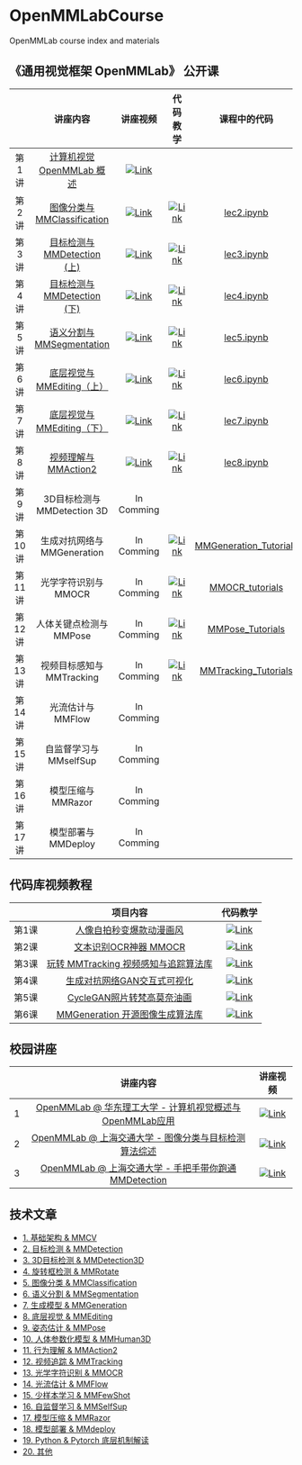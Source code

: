 # OpenMMLabCourse

OpenMMLab course index and materials

## 《通用视觉框架 OpenMMLab》 公开课

|       |                                 讲座内容                                  |                                                                       讲座视频                                                                       | 代码教学 | 课程中的代码 |
| :---: | :-----------------------------------------------------------------------: | :--------------------------------------------------------------------------------------------------------------------------------------------------: | :------: | :------: |
| 第1讲 | [计算机视觉 OpenMMLab 概述](https://www.bilibili.com/video/BV1R341117FJ/) | [![Link](https://i1.hdslb.com/bfs/archive/24cc8148270f237cff0738fc8cd50557a6462de0.png@336w_190h_1c.webp)](https://www.bilibili.com/video/BV1R341117FJ/) |          |      |
| 第2讲 | [图像分类与 MMClassification](https://www.bilibili.com/video/BV1J341127nQ/) | [![Link](https://i0.hdslb.com/bfs/archive/237b076c0fd87086827618ca95975d94656fb429.png@336w_190h_1c.webp)](https://www.bilibili.com/video/BV1J341127nQ/) | [![Link](https://i0.hdslb.com/bfs/archive/237b076c0fd87086827618ca95975d94656fb429.png@336w_190h_1c.webp)](https://www.bilibili.com/video/BV1J341127nQ?p=7)|    [lec2.ipynb](codes/lec2.ipynb)   |
| 第3讲 | [目标检测与 MMDetection (上)](https://www.bilibili.com/video/BV1Vv411A7ZM/) | [![Link](https://i0.hdslb.com/bfs/archive/8f4077f6572966b6d94726abeb8adb8531ad51b7.png@336w_190h_1c.webp)](https://www.bilibili.com/video/BV1Vv411A7ZM/) | [![Link](https://i0.hdslb.com/bfs/archive/8f4077f6572966b6d94726abeb8adb8531ad51b7.png@336w_190h_1c.webp)](https://www.bilibili.com/video/BV1Vv411A7ZM?p=5)  |   [lec3.ipynb](codes/lec3.ipynb) |
| 第4讲 | [目标检测与 MMDetection (下)](https://www.bilibili.com/video/BV1bM4y1g7Hf/) | [![Link](https://i2.hdslb.com/bfs/archive/0207b273dfe48d157cd00fe3ca2d9e20c1a86599.png@336w_190h_1c.webp)](https://www.bilibili.com/video/BV1bM4y1g7Hf/) | [![Link](https://i2.hdslb.com/bfs/archive/0207b273dfe48d157cd00fe3ca2d9e20c1a86599.png@336w_190h_1c.webp)](https://www.bilibili.com/video/BV1bM4y1g7Hf?p=5)          |[lec4.ipynb](codes/lec4.ipynb)      |
| 第5讲 | [语义分割与 MMSegmentation](https://www.bilibili.com/video/BV1944y1b76p/) | [![Link](https://i0.hdslb.com/bfs/archive/bedab4cff4ced7617ba1d118d7bd0cccd4a502f4.png@336w_190h_1c.webp)](https://www.bilibili.com/video/BV1944y1b76p/) | [![Link](https://i0.hdslb.com/bfs/archive/bedab4cff4ced7617ba1d118d7bd0cccd4a502f4.png@336w_190h_1c.webp)](https://www.bilibili.com/video/BV1944y1b76p?p=5)          |  [lec5.ipynb](codes/lec5.ipynb)     |
| 第6讲 | [底层视觉与 MMEditing（上）](https://www.bilibili.com/video/BV1zq4y1o7ph/) | [![Link](https://i2.hdslb.com/bfs/archive/01d51d14a091e96f8c42031390f08f62cb18b699.png@336w_190h_1c.webp)](https://www.bilibili.com/video/BV1zq4y1o7ph/) | [![Link](https://i2.hdslb.com/bfs/archive/01d51d14a091e96f8c42031390f08f62cb18b699.png@336w_190h_1c.webp)](https://www.bilibili.com/video/BV1zq4y1o7ph?p=5)          |  [lec6.ipynb](codes/lec6.ipynb)     |
| 第7讲 | [底层视觉与 MMEditing（下）](https://www.bilibili.com/video/BV1cQ4y167KL/) | [![Link](https://i0.hdslb.com/bfs/archive/3c314ffc38bced8002162319cb75f883b4694445.png@336w_190h_1c.webp)](https://www.bilibili.com/video/BV1cQ4y167KL/) | [![Link](https://i0.hdslb.com/bfs/archive/3c314ffc38bced8002162319cb75f883b4694445.png@336w_190h_1c.webp)](https://www.bilibili.com/video/BV1cQ4y167KL?p=4)        |  [lec7.ipynb](codes/lec7.ipynb)    |
| 第8讲 | [视频理解与 MMAction2](https://www.bilibili.com/video/BV1h34y1D7QH/) | [![Link](https://i0.hdslb.com/bfs/archive/a1c4b28840991f29c7acabdcbd39dc190f6af2c2.png@336w_190h_1c.webp)](https://www.bilibili.com/video/BV1h34y1D7QH?p=1)|   [![Link](https://i0.hdslb.com/bfs/archive/a1c4b28840991f29c7acabdcbd39dc190f6af2c2.png@336w_190h_1c.webp)](https://www.bilibili.com/video/BV1h34y1D7QH?p=5)         | [lec8.ipynb](codes/lec8.ipynb)      |
| 第9讲 | 3D目标检测与 MMDetection 3D | In Comming |          |        |
| 第10讲 | 生成对抗网络与 MMGeneration | In Comming |    [![Link](https://i1.hdslb.com/bfs/archive/e0ea4767b305e98ce6039fe623e4cd184923a720.jpg@336w_190h_1c.webp)](https://www.bilibili.com/video/BV1bY4y147kz/)        |   [MMGeneration_Tutorials](https://github.com/TommyZihao/MMGeneration_Tutorials)     |
| 第11讲 | 光学字符识别与 MMOCR | In Comming |      [![Link](https://i0.hdslb.com/bfs/archive/bff12b73709666351d614fd5fb286767846b7108.jpg@336w_190h_1c.webp)](https://www.bilibili.com/video/BV1Ua411x7dB/)        |   [MMOCR_tutorials](https://github.com/TommyZihao/MMOCR_tutorials)    |
| 第12讲 | 人体关键点检测与 MMPose | In Comming |  [![Link](https://i1.hdslb.com/bfs/archive/94399ebc3f6cecc9545b83956b0a35e1046eaae2.jpg@336w_190h_1c_!web-space-index-myvideo.webp)](https://www.bilibili.com/video/BV16B4y1h7JS/)         |    [MMPose_Tutorials](https://github.com/TommyZihao/MMPose_Tutorials)       |
| 第13讲 | 视频目标感知与 MMTracking | In Comming |     [![Link](https://i1.hdslb.com/bfs/archive/0058cfa97c39341f8679fd58ef04651db2389c4e.jpg@336w_190h_1c.webp)](https://www.bilibili.com/video/BV1za411Y7Zm/)      |     [MMTracking_Tutorials](https://github.com/TommyZihao/MMTracking_Tutorials)     |
| 第14讲 | 光流估计与 MMFlow | In Comming |          |      |
| 第15讲 | 自监督学习与 MMselfSup | In Comming |          |       |     |
| 第16讲 | 模型压缩与 MMRazor | In Comming |          |        |
| 第17讲 | 模型部署与 MMDeploy | In Comming |          |           |

## 代码库视频教程

|       |                                 项目内容                                  |                                                                       代码教学                                                                       |
| :---: | :-----------------------------------------------------------------------: | :----------------------------------------------------------------------------------: |
| 第1课 | [人像自拍秒变爆款动漫画风](https://www.bilibili.com/video/BV1XL4y1g7in/) | [![Link](https://i0.hdslb.com/bfs/archive/f9972114f65e0bc121619e51720680c461a7b913.jpg@336w_190h_1c.webp)](https://www.bilibili.com/video/BV1XL4y1g7in/) |
| 第2课 | [文本识别OCR神器 MMOCR](https://www.bilibili.com/video/BV1Ua411x7dB/) | [![Link](https://i0.hdslb.com/bfs/archive/bff12b73709666351d614fd5fb286767846b7108.jpg@336w_190h_1c.webp)](https://www.bilibili.com/video/BV1Ua411x7dB/) |
| 第3课 | [玩转 MMTracking 视频感知与追踪算法库](https://www.bilibili.com/video/BV1za411Y7Zm/) | [![Link](https://i1.hdslb.com/bfs/archive/0058cfa97c39341f8679fd58ef04651db2389c4e.jpg@336w_190h_1c.webp)](https://www.bilibili.com/video/BV1za411Y7Zm/) |
| 第4课 | [生成对抗网络GAN交互式可视化](https://www.bilibili.com/video/BV1R44y1377T/) | [![Link](https://i0.hdslb.com/bfs/archive/bc3485ace63e5850c3541af0f68a18675cbfdc19.jpg@336w_190h_1c.webp)](https://www.bilibili.com/video/BV1R44y1377T/) |
| 第5课 | [CycleGAN照片转梵高莫奈油画](https://www.bilibili.com/video/BV1wv4y1T71F/) | [![Link](https://i2.hdslb.com/bfs/archive/56a953accbb30ea29408a105aeb7dd406058e8f1.jpg@336w_190h_1c.webp)](https://www.bilibili.com/video/BV1wv4y1T71F/) |
| 第6课 | [MMGeneration 开源图像生成算法库](https://www.bilibili.com/video/BV1bY4y147kz/) | [![Link](https://i1.hdslb.com/bfs/archive/e0ea4767b305e98ce6039fe623e4cd184923a720.jpg@336w_190h_1c.webp)](https://www.bilibili.com/video/BV1bY4y147kz/) |

## 校园讲座

|       |                                 讲座内容                                  |                                                                       讲座视频                                                                       |
| :---: | :-----------------------------------------------------------------------: | :--------------------------------------------------------------------------------------------------------------------------------------------------: |
| 1 | [OpenMMLab @ 华东理工大学 - 计算机视觉概述与OpenMMLab应用](https://www.bilibili.com/video/BV1Gb4y1B7D4/) | [![Link](https://i1.hdslb.com/bfs/archive/ddd84ad01eb96ad12a272d345d4de3d16d12295b.jpg@336w_190h_1c.webp)](https://www.bilibili.com/video/BV1Gb4y1B7D4/) |
| 2 | [OpenMMLab @ 上海交通大学 - 图像分类与目标检测算法综述](https://www.bilibili.com/video/BV1ou411k7fD/) | [![Link](https://i1.hdslb.com/bfs/archive/c8356c5400de7ba50f32a2e26e8c77563e46e353.png@336w_190h_1c.webp)](https://www.bilibili.com/video/BV1ou411k7fD/) |
| 3 | [OpenMMLab @ 上海交通大学 - 手把手带你跑通MMDetection](https://www.bilibili.com/video/BV1NL4y1c7ki/) | [![Link](https://i1.hdslb.com/bfs/archive/c8356c5400de7ba50f32a2e26e8c77563e46e353.png@336w_190h_1c.webp)](https://www.bilibili.com/video/BV1NL4y1c7ki/) |


## 技术文章

- [1. 基础架构 & MMCV](./articles.md/#1-基础架构--mmcv)
- [2. 目标检测 & MMDetection](./articles.md/#2-目标检测--mmdetection)
- [3. 3D目标检测 & MMDetection3D](./articles.md/#3-3d目标检测--mmdetection3d)
- [4. 旋转框检测 & MMRotate](./articles.md/#4-旋转框检测--mmrotate)
- [5. 图像分类 & MMClassification](./articles.md/#5-图像分类--mmclassification)
- [6. 语义分割 & MMSegmentation](./articles.md/#6-语义分割--mmsegmentation)
- [7. 生成模型 & MMGeneration](./articles.md/#7-生成模型--mmgeneration)
- [8. 底层视觉 & MMEditing](./articles.md/#8-底层视觉--mmediting)
- [9. 姿态估计 & MMPose](./articles.md/#9-姿态估计--mmpose)
- [10. 人体参数化模型 & MMHuman3D](./articles.md/#10-人体参数化模型--mmhuman3d)
- [11. 行为理解 & MMAction2](./articles.md/#11-行为理解--mmaction2)
- [12. 视频追踪 & MMTracking](./articles.md/#12-视频追踪--mmtracking)
- [13. 光学字符识别 & MMOCR](./articles.md/#13-光学字符识别--mmocr)
- [14. 光流估计 & MMFlow](./articles.md/#14-光流估计--mmflow)
- [15. 少样本学习 & MMFewShot](./articles.md/#15-少样本学习--mmfewshot)
- [16. 自监督学习 & MMSelfSup](./articles.md/#16-自监督学习--mmselfsup)
- [17. 模型压缩 & MMRazor](./articles.md/#17-模型压缩--mmrazor)
- [18. 模型部署 & MMdeploy](./articles.md/#18-模型部署--mmdeploy)
- [19. Python & Pytorch 底层机制解读](./articles.md/#19-python--pytorch-底层机制解读)
- [20. 其他](./articles.md/#20-其他)